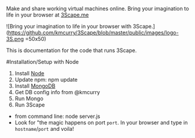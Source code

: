
Make and share working virtual machines online. Bring your imagination to life in your browser at [3Scape.me](http;//3Scape.me)

![Bring your imagination to life in your browser with 3Scape.](https://github.com/kmcurry/3Scape/blob/master/public/images/logo-3S.png =50x50)

This is documentation for the code that runs 3Scape.


#Installation/Setup with Node
 1. Install [Node](http://nodejs.org)
 2. Update npm: npm update
 3. Install [MongoDB](http://mongodb.org)
 4. Get DB config info from @kmcurry
 6. Run Mongo
 7. Run 3Scape
   * from command line: node server.js
   * Look for "the magic happens on port `port`. In your browser and type in `hostname`/`port` and voila!
